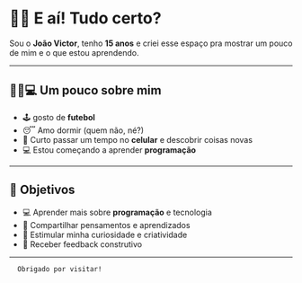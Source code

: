 # 👋🏽 E aí! Tudo certo?


Sou o **João Victor**, tenho **15 anos** e criei esse espaço pra mostrar um pouco de mim e o que estou aprendendo.

---

## 🧑🏽💻 Um pouco sobre mim

- 🕹️ gosto de **futebol**
- 😴 Amo dormir (quem não, né?)
- 📱 Curto passar um tempo no **celular** e descobrir coisas novas
- 💻 Estou começando a aprender **programação**
 
---

## 🚀 Objetivos

- 💻 Aprender mais sobre **programação** e tecnologia  
- 🌱 Compartilhar pensamentos e aprendizados
- 🧠 Estimular minha curiosidade e criatividade
- 💬 Receber feedback construtivo
 
---

      Obrigado por visitar!  

